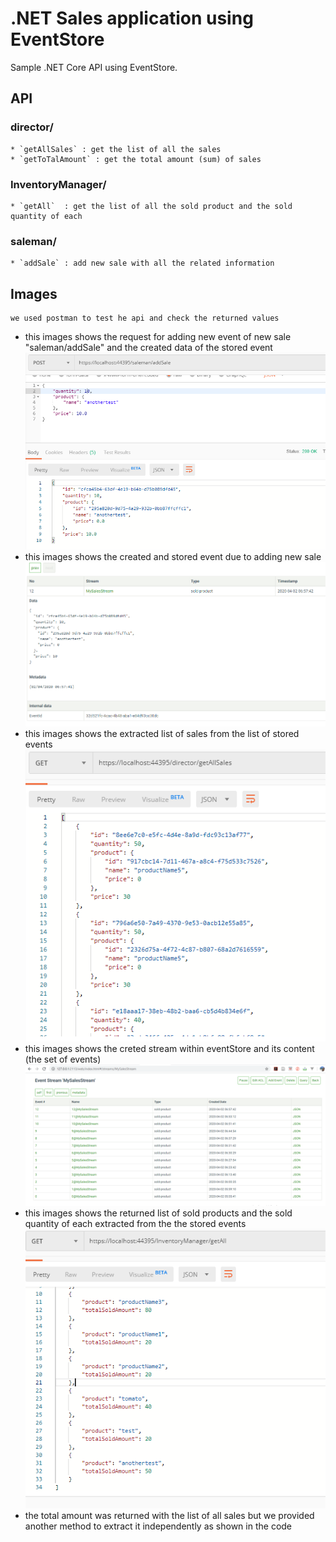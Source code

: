 # .NET Sales application using EventStore

Sample .NET Core API using EventStore.

## API
### director/
    * `getAllSales` : get the list of all the sales
    * `getToTalAmount` : get the total amount (sum) of sales 
### InventoryManager/
    * `getAll`  : get the list of all the sold product and the sold quantity of each
### saleman/
    * `addSale` : add new sale with all the related information
## Images 
    we used postman to test he api and check the returned values
* this images shows the request for adding new event of new sale "saleman/addSale" and the created data of the stored event 
    ![](img/addingNewSale.png)
* this images shows the created and stored event due to adding new sale 
    ![](img/eventContent.png)
* this images shows the extracted list of sales from the list of stored events 
    ![](img/listOfAllTheSales.png)
* this images shows the creted stream within eventStore and its content (the set of events) 
    ![](img/mystreamInEventstore.png)
* this images shows the returned list of sold products and the sold quantity of each extracted from the the stored events  
    ![](img/productsAndTheTotalSoldQuantityOfEach.png)
* the total amount was returned with the list of all sales but we provided another method to extract it independently as shown in the code





